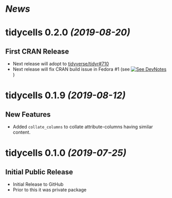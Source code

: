 
# *News*

# tidycells 0.2.0 _(2019-08-20)_

## First CRAN Release

* Next release will adopt to [tidyverse/tidyr#710](https://github.com/tidyverse/tidyr/issues/710)
* Next release will fix CRAN build issue in Fedora #1 (see [![See DevNotes](https://img.shields.io/badge/See-DevNotes-blue.svg)](https://github.com/r-rudra/tidycells/blob/master/dev-notes.md#regarding-cran-results))

# tidycells 0.1.9 _(2019-08-12)_

## New Features

* Added `collate_columns` to collate attribute-columns having similar content.

# tidycells 0.1.0 _(2019-07-25)_

## Initial Public Release

* Initial Release to GitHub
* Prior to this it was private package

